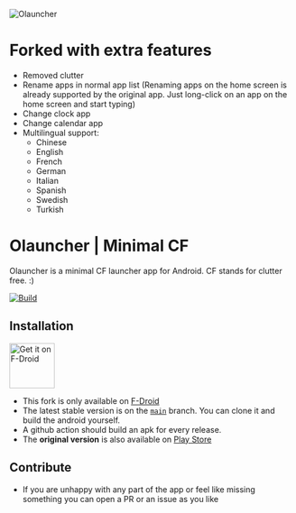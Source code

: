 ![Olauncher](https://repository-images.githubusercontent.com/278638069/db0acb80-661b-11eb-803e-926cae5dccb4)

# Forked with extra features

- Removed clutter
- Rename apps in normal app list (Renaming apps on the home screen is already supported by the original app. Just long-click on an app on the home screen and start typing)
- Change clock app
- Change calendar app
- Multilingual support:
  - Chinese
  - English
  - French
  - German
  - Italian
  - Spanish
  - Swedish
  - Turkish 

# Olauncher | Minimal CF
Olauncher is a minimal CF launcher app for Android. CF stands for clutter free. :)

[![Build](https://github.com/jooooscha/Olauncher/actions/workflows/build.yml/badge.svg)](https://github.com/jooooscha/Olauncher/actions/workflows/build.yml)

## Installation
[<img src="https://fdroid.gitlab.io/artwork/badge/get-it-on.png"
    alt="Get it on F-Droid"
    height="80">](https://f-droid.org/packages/app.olaunchercf/)

- This fork is only available on [F-Droid](https://f-droid.org/packages/app.olaunchercf)
- The latest stable version is on the [`main`](https://github.com/jooooscha/olauncher/tree/main) branch. You can clone it and build the android yourself.
- A github action should build an apk for every release.
- The **original version** is also available on [Play Store](https://play.google.com/store/apps/details?id=app.olauncher)

## Contribute

- If you are unhappy with any part of the app or feel like missing something you can open a PR or an issue as you like
